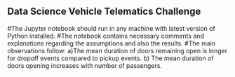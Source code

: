
Data Science Vehicle Telematics Challenge
-----------------------------------------

#The Jupyter notebook should run in any machine with latest version of Python installed. 
#The notebook contains necessary comments and explanations regarding the assumptions and also the results. 
#The main observations follow:
a)The mean duration of doors remaining open is longer for dropoff events compared to pickup events.
b) The mean duration of doors opening increases with number of passengers. 